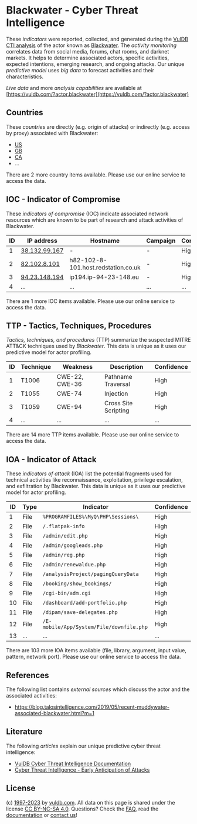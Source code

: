 # Blackwater - Cyber Threat Intelligence

These _indicators_ were reported, collected, and generated during the [VulDB CTI analysis](https://vuldb.com/?kb.cti) of the actor known as [Blackwater](https://vuldb.com/?actor.blackwater). The _activity monitoring_ correlates data from social media, forums, chat rooms, and darknet markets. It helps to determine associated actors, specific activities, expected intentions, emerging research, and ongoing attacks. Our unique _predictive model_ uses _big data_ to forecast activities and their characteristics.

_Live data_ and more _analysis capabilities_ are available at [https://vuldb.com/?actor.blackwater](https://vuldb.com/?actor.blackwater)

## Countries

These _countries_ are directly (e.g. origin of attacks) or indirectly (e.g. access by proxy) associated with Blackwater:

* [US](https://vuldb.com/?country.us)
* [GB](https://vuldb.com/?country.gb)
* [CA](https://vuldb.com/?country.ca)
* ...

There are 2 more country items available. Please use our online service to access the data.

## IOC - Indicator of Compromise

These _indicators of compromise_ (IOC) indicate associated network resources which are known to be part of research and attack activities of Blackwater.

ID | IP address | Hostname | Campaign | Confidence
-- | ---------- | -------- | -------- | ----------
1 | [38.132.99.167](https://vuldb.com/?ip.38.132.99.167) | - | - | High
2 | [82.102.8.101](https://vuldb.com/?ip.82.102.8.101) | h82-102-8-101.host.redstation.co.uk | - | High
3 | [94.23.148.194](https://vuldb.com/?ip.94.23.148.194) | ip194.ip-94-23-148.eu | - | High
4 | ... | ... | ... | ...

There are 1 more IOC items available. Please use our online service to access the data.

## TTP - Tactics, Techniques, Procedures

_Tactics, techniques, and procedures_ (TTP) summarize the suspected MITRE ATT&CK techniques used by _Blackwater_. This data is unique as it uses our predictive model for actor profiling.

ID | Technique | Weakness | Description | Confidence
-- | --------- | -------- | ----------- | ----------
1 | T1006 | CWE-22, CWE-36 | Pathname Traversal | High
2 | T1055 | CWE-74 | Injection | High
3 | T1059 | CWE-94 | Cross Site Scripting | High
4 | ... | ... | ... | ...

There are 14 more TTP items available. Please use our online service to access the data.

## IOA - Indicator of Attack

These _indicators of attack_ (IOA) list the potential fragments used for technical activities like reconnaissance, exploitation, privilege escalation, and exfiltration by Blackwater. This data is unique as it uses our predictive model for actor profiling.

ID | Type | Indicator | Confidence
-- | ---- | --------- | ----------
1 | File | `%PROGRAMFILES%\MyQ\PHP\Sessions\` | High
2 | File | `/.flatpak-info` | High
3 | File | `/admin/edit.php` | High
4 | File | `/admin/googleads.php` | High
5 | File | `/admin/reg.php` | High
6 | File | `/admin/renewaldue.php` | High
7 | File | `/analysisProject/pagingQueryData` | High
8 | File | `/booking/show_bookings/` | High
9 | File | `/cgi-bin/adm.cgi` | High
10 | File | `/dashboard/add-portfolio.php` | High
11 | File | `/dipam/save-delegates.php` | High
12 | File | `/E-mobile/App/System/File/downfile.php` | High
13 | ... | ... | ...

There are 103 more IOA items available (file, library, argument, input value, pattern, network port). Please use our online service to access the data.

## References

The following list contains _external sources_ which discuss the actor and the associated activities:

* https://blog.talosintelligence.com/2019/05/recent-muddywater-associated-blackwater.html?m=1

## Literature

The following _articles_ explain our unique predictive cyber threat intelligence:

* [VulDB Cyber Threat Intelligence Documentation](https://vuldb.com/?kb.cti)
* [Cyber Threat Intelligence - Early Anticipation of Attacks](https://www.scip.ch/en/?labs.20201022)

## License

(c) [1997-2023](https://vuldb.com/?kb.changelog) by [vuldb.com](https://vuldb.com/?kb.about). All data on this page is shared under the license [CC BY-NC-SA 4.0](https://creativecommons.org/licenses/by-nc-sa/4.0/). Questions? Check the [FAQ](https://vuldb.com/?kb.faq), read the [documentation](https://vuldb.com/?kb) or [contact us](https://vuldb.com/?contact)!
